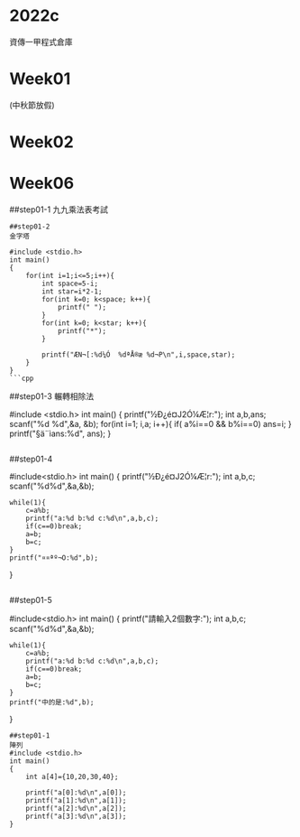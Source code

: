 # 2022c
資傳一甲程式倉庫

# Week01
(中秋節放假)

# Week02



# Week06
##step01-1
九九乘法表考試
```
##step01-2
金字塔

#include <stdio.h>
int main()
{
    for(int i=1;i<=5;i++){
        int space=5-i;
        int star=i*2-1;
        for(int k=0; k<space; k++){
            printf(" ");
        }
        for(int k=0; k<star; k++){
            printf("*");
        }

        printf("ÆN¬[:%d¼Ó  %dªÅ®æ %d¬P\n",i,space,star);
    }
}
```cpp
```
##step01-3
輾轉相除法

#include <stdio.h>
int main()
{
    printf("½Ð¿é¤J2­Ó¼Æ¦r:");
    int a,b,ans;
    scanf("%d %d",&a, &b);
    for(int i=1; i,a; i++){
        if( a%i==0 && b%i==0) ans=i;
    }
    printf("§ä¨ìans:%d", ans);
}
```cpp
```
##step01-4

#include<stdio.h>
int main()
{
    printf("½Ð¿é¤J2­Ó¼Æ¦r:");
    int a,b,c;
    scanf("%d%d",&a,&b);

    while(1){
        c=a%b;
        printf("a:%d b:%d c:%d\n",a,b,c);
        if(c==0)break;
        a=b;
        b=c;
    }
    printf("¤¤ªº¬O:%d",b);
}
```cpp
```
##step01-5

#include<stdio.h>
int main()
{
    printf("請輸入2個數字:");
    int a,b,c;
    scanf("%d%d",&a,&b);

    while(1){
        c=a%b;
        printf("a:%d b:%d c:%d\n",a,b,c);
        if(c==0)break;
        a=b;
        b=c;
    }
    printf("中的是:%d",b);
}
```
##step01-1
陣列
#include <stdio.h>
int main()
{
    int a[4]={10,20,30,40};

    printf("a[0]:%d\n",a[0]);
    printf("a[1]:%d\n",a[1]);
    printf("a[2]:%d\n",a[2]);
    printf("a[3]:%d\n",a[3]);
}
```
